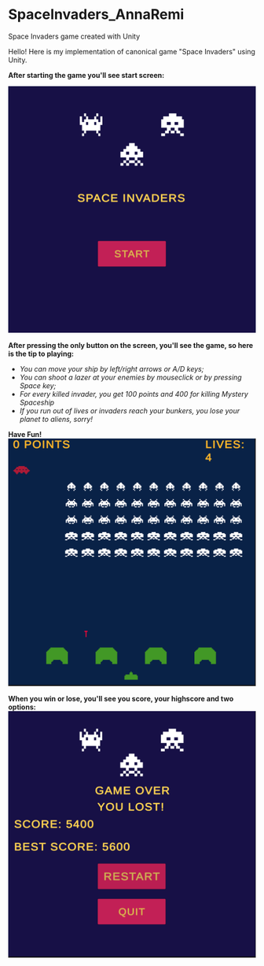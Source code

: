 # SpaceInvaders_AnnaRemi
Space Invaders game created with Unity 

Hello! 
Here is my implementation of canonical game "Space Invaders" using Unity. 

**After starting the game you'll see start screen:**

![alt text](https://github.com/AnnaRemi/SpaceInvaders_AnnaRemi/blob/main/StartScreen.png)

**After pressing the only button on the screen, you'll see the game, so here is the tip to playing:** <br />
 - *You can move your ship by left/right arrows or A/D keys;* <br />
 - *You can shoot a lazer at your enemies by mouseclick or by pressing Space key;* <br />
 - *For every killed invader, you get 100 points and 400 for killing Mystery Spaceship* <br />
 - *If you run out of lives or invaders reach your bunkers, you lose your planet to aliens, sorry!* <br />

**Have Fun!** 
![alt text](https://github.com/AnnaRemi/SpaceInvaders_AnnaRemi/blob/main/GameScreen.png)

**When you win or lose, you'll see you score, your highscore and two options:**
![alt text](https://github.com/AnnaRemi/SpaceInvaders_AnnaRemi/blob/main/EndScreen.png)
